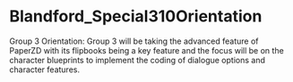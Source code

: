 # Blandford_Special310Orientation
Group 3 Orientation: Group 3 will be taking the advanced feature of PaperZD with its flipbooks being a key feature and the focus will be on the character blueprints to implement the coding of dialogue options and character features.
